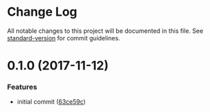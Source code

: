 # Change Log

All notable changes to this project will be documented in this file. See [standard-version](https://github.com/conventional-changelog/standard-version) for commit guidelines.

<a name="0.1.0"></a>
# 0.1.0 (2017-11-12)


### Features

* initial commit ([63ce59c](https://github.com/moxystudio/webpack-isomorphic-notifier/commit/63ce59c))
